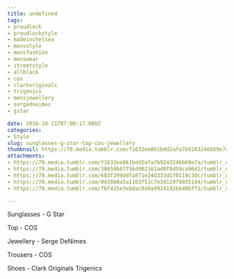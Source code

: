 ```yaml
---
title: undefined
tags:
- proudlock
- proudlockstyle
- madeinchelsea
- mensstyle
- mensfashion
- menswear
- streetstyle
- allblack
- cos
- clarkoriginals
- trigenics
- mensjewellery
- sergedneimes
- gstar

date: 2016-10-21T07:00:17.000Z
categories:
- Style
slug: sunglasses-g-star-top-cos-jewellery
thumbnail: https://78.media.tumblr.com/f1632ee861bdd2afa7b9243246b69e7a/tumblr_ofc9roxzAo1rhrm24o3_1280.jpg
attachments:
- https://78.media.tumblr.com/f1632ee861bdd2afa7b9243246b69e7a/tumblr_ofc9roxzAo1rhrm24o3_1280.jpg
- https://78.media.tumblr.com/38659b87f56d902161ad0f8d59ca96d2/tumblr_ofc9roxzAo1rhrm24o1_1280.jpg
- https://78.media.tumblr.com/683f299ddfa871e24d333d570119c3dc/tumblr_ofc9roxzAo1rhrm24o2_1280.jpg
- https://78.media.tumblr.com/041008a5a1103f51c7e3d12979035144/tumblr_ofc9roxzAo1rhrm24o7_1280.jpg
- https://78.media.tumblr.com/fbf415e3ebdac940a9924192b640bff1/tumblr_ofc9roxzAo1rhrm24o6_1280.jpg

---
```


Sunglasses - G Star 

  Top - COS 

  Jewellery - Serge DeNimes 

  Trousers - COS 

  Shoes - Clark Originals Trigenics
